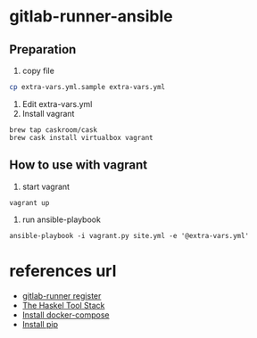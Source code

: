 # gitlab-runner-ansible

## Preparation
1. copy file
```sh
cp extra-vars.yml.sample extra-vars.yml
```

1. Edit extra-vars.yml
1. Install vagrant
```
brew tap caskroom/cask
brew cask install virtualbox vagrant
```

## How to use with vagrant
1. start vagrant
```
vagrant up
```

1. run ansible-playbook
```
ansible-playbook -i vagrant.py site.yml -e '@extra-vars.yml'
```



# references url
* [gitlab-runner register](https://gitlab.com/gitlab-org/gitlab-runner/blob/master/docs/commands/README.md#gitlab-runner-register)
* [The Haskel Tool Stack](https://docs.haskellstack.org/en/stable/README/)
* [Install docker-compose](https://docs.docker.com/compose/install/)
* [Install pip](https://docs.docker.com/compose/install/)
